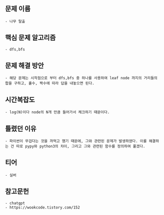 ## 문제 이름
    - 나무 탈출
## 핵심 문제 알고리즘
    - dfs,bfs
## 문제 해결 방안
    - 해당 문제는 시작점으로 부터 dfs,bfs 중 하나를 사용하여 leaf node 까지의 거리들의 합을 구하고, 홀수, 짝수에 따라 답을 내놓으면 된다.
## 시간복잡도
    - log(N)이다 node의 N개 만큼 들어가서 체크하기 때문이다.
## 틀렸던 이유
    - 파이썬이 무겁다는 것을 까먹고 했기 때문에, 그와 관련된 문제가 발생하였다. 이를 해결하는 건 따로 pypy와 python3의 차이, 그리고 그와 관련된 함수를 정의하여 풀겠다.
## 티어
    - 실버
## 참고문헌
    - chatgpt
    - https://wookcode.tistory.com/152